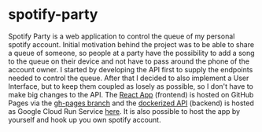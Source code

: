 # spotify-party

Spotify Party is a web application to control the queue of my personal spotify account. Initial motivation behind the project was to be able to share
a queue of someone, so people at a party have the possibility to add a song to the queue on their device and not have to pass around the phone of the
account owner. I started by developing the API first to supply the endpoints needed to control the queue. After that I decided to also implement a User
Interface, but to keep them coupled as losely as possible, so I don't have to make big changes to the API. The [React App](https://github.com/kfc-manager/spotify-party/tree/main/frontend) (frontend) is hosted on GitHub Pages via the [gh-pages branch](https://github.com/kfc-manager/spotify-party/tree/gh-pages)
and the [dockerized API](https://github.com/kfc-manager/spotify-party/tree/main/backend) (backend) is hosted as Google Cloud Run Service [here](https://spotify-party-zty7jo4vkq-ey.a.run.app). It is also possible to host the app by yourself and hook up you own spotify account.
